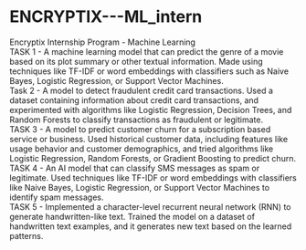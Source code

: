 # ENCRYPTIX---ML_intern
Encryptix Internship Program - Machine Learning
<br>
TASK 1 - A machine learning model that can predict the genre of a movie based on its plot summary or other textual information. Made using techniques like TF-IDF or word embeddings with classifiers such as Naive Bayes, Logistic Regression, or Support Vector Machines.
<br>
Task 2 - A model to detect fraudulent credit card transactions. Used a dataset containing information about credit card transactions, and experimented with algorithms like Logistic Regression, Decision Trees, and Random Forests to classify transactions as fraudulent or legitimate.
<br>
TASK 3 - A model to predict customer churn for a subscription based service or business. Used historical customer data, including features like usage behavior and customer demographics, and tried algorithms like Logistic Regression, Random Forests, or Gradient Boosting to predict churn.
<br>
TASK 4 - An AI model that can classify SMS messages as spam or legitimate. Used techniques like TF-IDF or word embeddings with classifiers like Naive Bayes, Logistic Regression, or Support Vector Machines to identify spam messages.
<br>
TASK 5 - Implemented a character-level recurrent neural network (RNN) to generate handwritten-like text. Trained the model on a dataset of handwritten text examples, and it generates new text based on the learned patterns.

